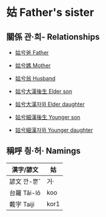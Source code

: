 # 姑 Father's sister

## 關係 관·희- Relationships

- [姑兮爸 Father](member8.md)

- [姑兮媽 Mother](member9.md)

- [姑兮翁 Husband](member43.md)

- [姑兮大漢後生 Elder son](member39.md)

- [姑兮大漢자와 Elder daughter](member40.md)

- [姑兮細漢後生 Younger son](member41.md)

- [姑兮細漢자와 Younger daughter](member42.md)



## 稱呼 칑·허· Namings

漢字/諺文 | 姑
--- | ---
諺文 깐-뿐ˆ | 거·
台羅 Tâi-lô | koo
戴字 Taiji | kor1


